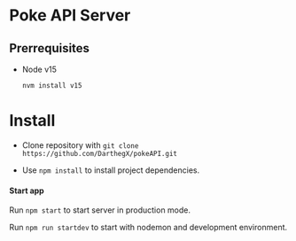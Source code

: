 # Poke API Server

## Prerrequisites

* Node v15

  ```nvm install v15```

# Install

- Clone repository with `git clone https://github.com/DarthegX/pokeAPI.git`

- Use `npm install` to install project dependencies.


#### Start app

Run `npm start` to start server in production mode.

Run `npm run startdev` to start with nodemon and development environment.